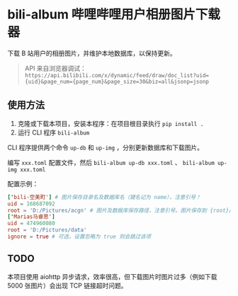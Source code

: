 # bili-album  哔哩哔哩用户相册图片下载器

下载 B 站用户的相册图片，并维护本地数据库，以保持更新。

> API 来自浏览器调试：
> `https://api.bilibili.com/x/dynamic/feed/draw/doc_list?uid={uid}&page_num={page_num}&page_size=30&biz=all&jsonp=jsonp`

## 使用方法

1. 克隆或下载本项目，安装本程序：在项目根目录执行 `pip install .`
2. 运行 CLI 程序 `bili-album`

CLI 程序提供两个命令 `up-db` 和 `up-img` ，分别更新数据库和下载图片。

编写 `xxx.toml` 配置文件，然后 `bili-album up-db xxx.toml` 、 `bili-album up-img xxx.toml`

配置示例：

```toml
['bili-空美町'] # 图片保存目录名及数据库名（键名记为 name），注意引号！
uid = 168687092
root = 'D:/Pictures/acgn' # 图片及数据库保存路径，注意引号。图片保存到 {root}/{name}/，数据库保存到 {root}/{name}.db
['Marias马睿思']
uid = 474960080
root = 'D:/Pictures/data'
ignore = true # 可选，设置忽略为 true 则会跳过该项
```

## TODO

本项目使用 aiohttp 异步请求，效率很高，但下载图片时图片过多（例如下载 5000 张图片）会出现 TCP 链接超时问题。
